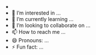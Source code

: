 -
- 👀 I’m interested in ...
- 🌱 I’m currently learning ...
- 💞️ I’m looking to collaborate on ...
- 📫 How to reach me ...
- 😄 Pronouns: ...
- ⚡ Fun fact: ...

<!--- 👋 Hi, I’m @zverobaken
zverobaken/zverobaken is a ✨ special ✨ repository because its `README.md` (this file) appears on your GitHub profile.
You can click the Preview link to take a look at your changes.
--->
